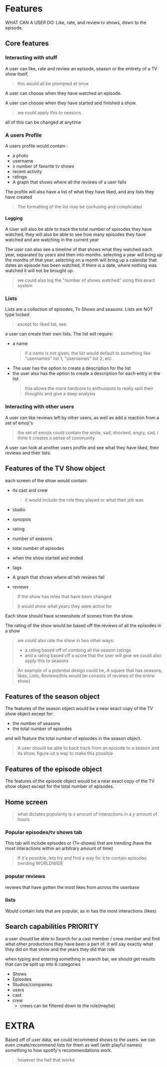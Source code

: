 # Features

WHAT CAN A USER DO:
Like, rate, and review tv shows, down to the episode.

## Core features

### Interacting with stuff
A user can like, rate and review an episode, season or the entirety of a TV show itself,

> this would all be prompted at once

A user can choose when they have watched an episode.

A user can choose when they have started and finished a show.

> we could apply this to seasons

all of this can be changed at anytime

### A users Profile

A users profile would contain :
- a photo
- username
- *x* number of favorite tv shows
- recent activity
- ratings
- A graph that shows where all the reviews of a user falls

The profile will also have a list of what they have liked, and any lists they have created
> The formatting of the list may be confusing and complicated

#### Logging

A User will also be able to track the total number of episodes they have watched,
they will also be able to see how many episodes they have watched and are watching in the current year

The user can also see a timeline of that shows what they watched each year, separated by years and then into months.
selecting a year will bring up the months of that year. selecting on a month will bring up a calendar that dates an 
episode has been watched, if there is a date, where nothing was watched it will not be brought up.

> we could also log the "number of shows watched" using this exact system

### Lists

Lists are a collection of episodes, Tv Shows and seasons. Lists are NOT type locked 
> except for liked list, see 

a user can  create their own lists. The list will require:
- a name 
    >if a name is not given, the list would default to something like  "usernames" list 1, "usernames" list 2, etc.
- The user has the option to create a description for the list
- the user also has the option to create a description for each entry in the list
    >this allows the more hardcore tv enthusiasts to really spill their thoughts and give a deep analysis

### Interacting with other users

A user can like reviews left by other users, as well as add a reaction from a set of emoji's

> the set of emojis could contain the smile, sad, shocked, angry, sad, I think it creates a sense of community 

A user can look at another users profile and see what they have liked, their reviews and their lists.


## Features of the TV Show object

each screen of the show would contain:
- its cast and crew

    > it would include the role they played or what their job was
    
- studio
- synopsis
- rating
- number of seasons 
- total number of episodes 
- when the show started and ended
- tags
- A graph that shows where all teh reviews fall
- reviews

> If the show has roles that have been changed
> 
> it would show what years they were active for

Each show should have screenshots of scenes from the show.

The rating of the show would be based off the reviews of all the episodes in a show

> we could also rate the show in two other ways:
>- a rating based off of combing all the season ratings
>- and a rating based off a score that the user will give
> we could also apply this to seasons

> An example of a potential design could be, A square that has seasons, likes, Lists, Reviews(this would be consists of reviews of the entire show)

## Features of the season object

The features of the season object would be a near exact copy of the TV show object except for:
- the number of seasons
- the total number of episodes

and will feature the total number of episodes in the season object.
 

>A user should be able to back track from an episode to a season and its show, figure iut a way to make this possible

## Features of the episode object

The features of the episode object would be a near exact copy of the TV show object except for the total number of episodes.


## Home screen
> what dictates popularity is *x* amount of interactions in a *y* amount of hours

### Popular episodes/tv shows tab
This tab will include episodes or (Tv-shows) that are trending (have the most interactions within an arbitrary amount of time)
> If it's possible, lets try and find a way for it to contain episodes trending WORLDWIDE

### popular reviews
reviews that have gotten the most likes from across the userbase

### lists 
Would contain lists that are popular, as in has the most interactions (likes)


## Search capabilities PRIORITY
a user should be able to Search for a cast member / crew member and find what other productions they have been a part of.
It will say exactly what they did on that show and the years they did that role

when typing and entering something in search bar, we should get results that can be split up into 6 categories
- Shows
- Episodes
- Studios/companies
- users
- cast
- crew
  - crews can be filtered down to the role(maybe)



# EXTRA
Based off of user data, we could recommend shows to the users. we can even create/recommend lists for them as well (with playful names)
something to how spotify's recommendations work.
> however the hell that works

